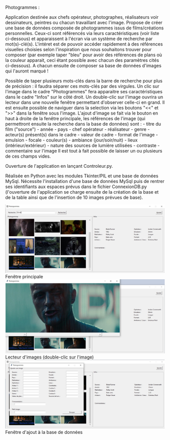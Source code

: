Photogrammes :

Application destinée aux chefs opérateur, photographes, réalisateurs voir dessinateurs, peintres ou chacun travaillant avec l'image.
Propose de créer une base de données composée de photogrammes issus de films/créations personnelles. Ceux-ci sont référencés via leurs caractéristiques (voir liste ci-dessous) et apparaissent à l'écran via un système de recherche par mot(s)-clé(s).
L'intéret est de pouvoir accéder rapidement à des références visuelles choisies selon l'inspiration que nous souhaitons trouver pour composer (par exemple taper "bleu" pour avoir des références de plans où la couleur apparait, ceci étant possible avec chacun des paramètres cités ci-dessous). A chacun ensuite de composer sa base de données d'images qui l'auront marqué !

Possible de taper plusieurs mots-clés dans la barre de recherche pour plus de précision : il faudra séparer ces mots-clés par des virgules.
Un clic sur l'image dans le cadre "Photogrammes" fera apparaitre ses caractéristiques dans le cadre "Infos" sur le côté droit.
Un double-clic sur l'image ouvrira un lecteur dans une nouvelle fenêtre permettant d'observer celle-ci en grand. Il est ensuite possible de naviguer dans la selection via les boutons "<<" et ">>" dans la fenêtre sous l'image.
L'ajout d'image se fait via le bouton en haut à droite de la fenêtre principale, les références de l'image (qui permettront ensuite la recherche dans la base de données) sont : 
	- titre du film ("source")
	- année
	- pays
	- chef opérateur
	- réalisateur
	- genre
	- acteur(s) présent(s) dans le cadre
	- valeur de cadre
	- format de l'image
	- emulsion
	- focale
	- couleur(s)
	- ambiance (jour/soir/nuit)
	- lieux (intérieur/extérieur)
	- nature des sources de lumière utilisées
	- contraste
	- commentaire sur l'image
Il est tout à fait possible de laisser un ou plusieurs de ces champs vides.

Ouverture de l'application en lançant Controleur.py.

Réalisée en Python avec les modules Tkinter/PIL et une base de données MySql.
Nécessite l'installation d'une base de données MySql puis de rentrer ses identifiants aux espaces prévus dans le fichier ConnexionDB.py (l'ouverture de l'application se charge ensuite de la création de la base et de la table ainsi que de l'insertion de 10 images prévues de base).

![](https://raw.githubusercontent.com/flejoncour/Photogrammes/master/images/fenetrePrincipale.jpg)
	Fenêtre principale
![](https://raw.githubusercontent.com/flejoncour/Photogrammes/master/images/lecteurImage.jpg)
	Lecteur d'images (double-clic sur l'image)
![](https://raw.githubusercontent.com/flejoncour/Photogrammes/master/images/fenetreAjoutBDD.jpg)
	Fenêtre d'ajout à la base de données
